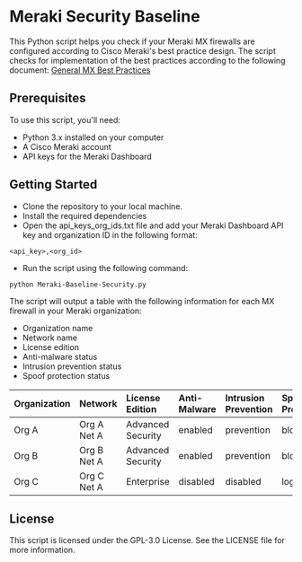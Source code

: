 # Meraki Security Baseline

This Python script helps you check if your Meraki MX firewalls are configured according to Cisco Meraki's best practice design. The script checks for implementation of the best practices according to the following document: [General MX Best Practices](https://documentation.meraki.com/Architectures_and_Best_Practices/Cisco_Meraki_Best_Practice_Design/Best_Practice_Design_-_MX_Security_and_SD-WAN/General_MX_Best_Practices)

## Prerequisites
To use this script, you'll need:

- Python 3.x installed on your computer
- A Cisco Meraki account
- API keys for the Meraki Dashboard

## Getting Started

- Clone the repository to your local machine.
- Install the required dependencies 
- Open the api_keys_org_ids.txt file and add your Meraki Dashboard API key and organization ID in the following format:
```
<api_key>,<org_id>
```
- Run the script using the following command:
```
python Meraki-Baseline-Security.py
```
The script will output a table with the following information for each MX firewall in your Meraki organization:

- Organization name
- Network name
- License edition
- Anti-malware status
- Intrusion prevention status
- Spoof protection status

| Organization                  | Network                             | License Edition   | Anti-Malware | Intrusion Prevention | Spoof Protection |
| :---------------------------- | :---------------------------------- | :---------------- | :----------- | :------------------- | :--------------- |
| Org A                         | Org A Net A                         | Advanced Security | enabled      | prevention           | block            |
| Org B                         | Org B Net A                         | Advanced Security | enabled      | prevention           | block            |
| Org C                         | Org C Net A                         | Enterprise        | disabled     | disabled             | log              |

## License
This script is licensed under the GPL-3.0 License. See the LICENSE file for more information.
